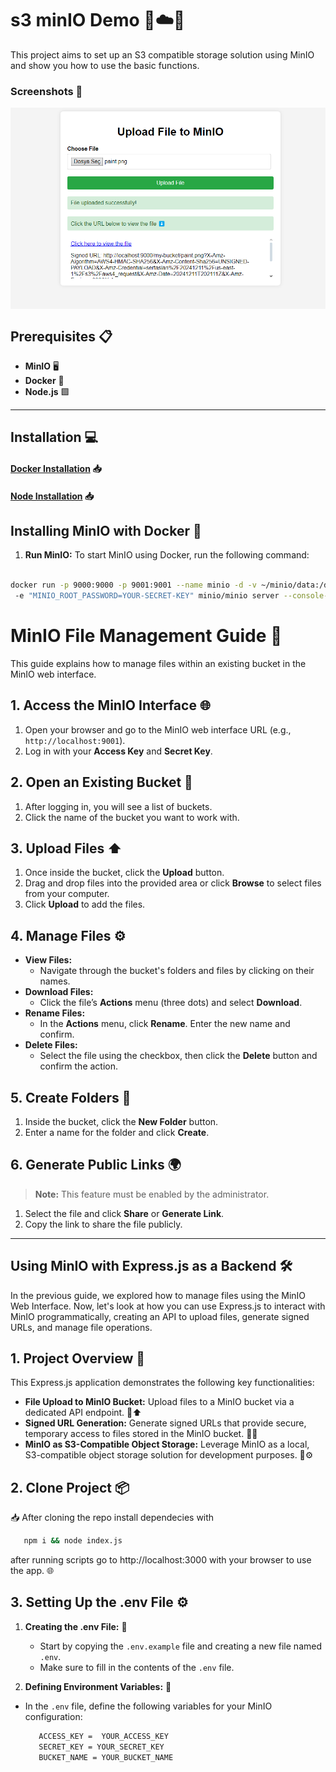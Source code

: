 # s3 minIO Demo 🦩☁️📂


This project aims to set up an S3 compatible storage solution using MinIO and show you how to use the basic functions.
### Screenshots 📸
<div style="display: flex; flex-direction: row;">
    <img src="screenshots/homepage.png" alt="Home Page" style="width: 100%;">
  
</div>

## Prerequisites 📋

- **MinIO** 🖥️
- **Docker** 🐳
- **Node.js**  🟩

---

## Installation 💻

#### [Docker Installation](tutorials/InstallDocker.md) 📥
#### [Node Installation](tutorials/InstallNode.md) 📥


## Installing MinIO with Docker 🐳

1. **Run MinIO:**
To start MinIO using Docker, run the following command:

```bash

docker run -p 9000:9000 -p 9001:9001 --name minio -d -v ~/minio/data:/data -e "MINIO_ROOT_USER=YOUR_ACCESS_KEY"
 -e "MINIO_ROOT_PASSWORD=YOUR-SECRET-KEY" minio/minio server --console-address :9001 /data
```

# **MinIO File Management Guide** 📂

This guide explains how to manage files within an existing bucket in the MinIO web interface.

## **1. Access the MinIO Interface** 🌐
1. Open your browser and go to the MinIO web interface URL (e.g., `http://localhost:9001`).
2. Log in with your **Access Key** and **Secret Key**.

## **2. Open an Existing Bucket** 📁
1. After logging in, you will see a list of buckets.
2. Click the name of the bucket you want to work with.

## **3. Upload Files** ⬆️
1. Once inside the bucket, click the **Upload** button.
2. Drag and drop files into the provided area or click **Browse** to select files from your computer.
3. Click **Upload** to add the files.

## **4. Manage Files** ⚙️
- **View Files:**
   - Navigate through the bucket's folders and files by clicking on their names.
- **Download Files:**
   - Click the file’s **Actions** menu (three dots) and select **Download**.
- **Rename Files:**
   - In the **Actions** menu, click **Rename**. Enter the new name and confirm.
- **Delete Files:**
   - Select the file using the checkbox, then click the **Delete** button and confirm the action.

## **5. Create Folders** 📂
1. Inside the bucket, click the **New Folder** button.
2. Enter a name for the folder and click **Create**.

## **6. Generate Public Links** 🌍
> **Note:** This feature must be enabled by the administrator.
1. Select the file and click **Share** or **Generate Link**.
2. Copy the link to share the file publicly.

---

## Using MinIO with Express.js as a Backend 🛠️

In the previous guide, we explored how to manage files using the MinIO Web Interface. Now, let's look at how you can use Express.js to interact with MinIO programmatically, creating an API to upload files, generate signed URLs, and manage file operations.
## 1. Project Overview 📜
This Express.js application demonstrates the following key functionalities:

- **File Upload to MinIO Bucket:** Upload files to a MinIO bucket via a dedicated API endpoint. 📂⬆️
- **Signed URL Generation:** Generate signed URLs that provide secure, temporary access to files stored in the MinIO bucket. 🔑🔗
- **MinIO as S3-Compatible Object Storage:** Leverage MinIO as a local, S3-compatible object storage solution for development purposes. 💾⚙️

## 2. Clone Project 📦
 📥 After cloning the repo install dependecies with

 ```sh 
    npm i && node index.js
```
after running scripts go to http://localhost:3000 with your browser to use the app. 🌐

## 3. Setting Up the .env File ⚙️
    
1. **Creating the .env File:** 📝
   - Start by copying the `.env.example` file and creating a new file named `.env`.
   - Make sure to fill in the contents of the `.env` file.


2. **Defining Environment Variables:** 🔧

 - In the `.env` file, define the following variables for your MinIO configuration:

   ```sh
      ACCESS_KEY =  YOUR_ACCESS_KEY
      SECRET_KEY = YOUR_SECRET_KEY
      BUCKET_NAME = YOUR_BUCKET_NAME
   ```
